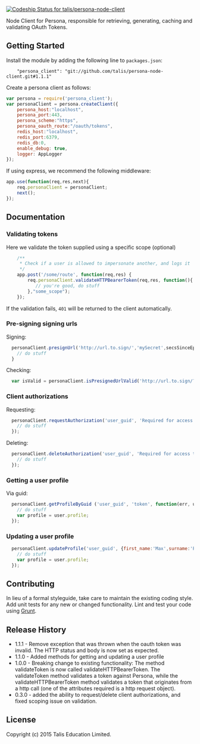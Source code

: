 [ ![Codeship Status for talis/persona-node-client](https://codeship.com/projects/2e1dc6e0-b950-0133-e3ad-76946c995c7e/status?branch=master)](https://codeship.com/projects/135481)

Node Client for Persona, responsible for retrieving, generating, caching and validating OAuth Tokens.

## Getting Started
Install the module by adding the following line to `packages.json`: 

```
    "persona_client": "git://github.com/talis/persona-node-client.git#1.1.1"
```

Create a persona client as follows:

```javascript
var persona = require('persona_client');
var personaClient = persona.createClient({
    persona_host:"localhost",
    persona_port:443,
    persona_scheme:"https",
    persona_oauth_route:"/oauth/tokens",
    redis_host:"localhost",
    redis_port:6379,
    redis_db:0,
    enable_debug: true,
    logger: AppLogger
});
```

If using express, we recommend the following middleware:

```javascript
app.use(function(req,res,next){
    req.personaClient = personaClient;
    next();
});
```

## Documentation

### Validating tokens

Here we validate the token supplied using a specific scope (optional)

```javascript
    /**
     * Check if a user is allowed to impersonate another, and logs it
     */
    app.post('/some/route', function(req,res) {
        req.personaClient.validateHTTPBearerToken(req,res, function(){
           // you're good, do stuff
        },"some_scope");
    });
```

If the validation fails, `401` will be returned to the client automatically.


### Pre-signing signing urls

Signing: 

```javascript
  personaClient.presignUrl('http://url.to.sign/','mySecret',secsSinceEpocToExpiry,function(err,signedUrl) {
    // do stuff
  }
```

Checking:

```javascript
  var isValid = personaClient.isPresignedUrlValid('http://url.to.sign/?signature=34234545','mySecret');
```

### Client authorizations

Requesting: 

```javascript
  personaClient.requestAuthorization('user_guid', 'Required for access to admin', 'client_id', 'client_secret', function(err,authorization) {
    // do stuff
  });
```

Deleting:

```javascript
  personaClient.deleteAuthorization('user_guid', 'Required for access to admin', 'client_id', 'client_secret', function(err) {
    // do stuff
  });
```

### Getting a user profile

Via guid:

```javascript
  personaClient.getProfileByGuid ('user_guid', 'token', function(err, user) {
    // do stuff
    var profile = user.profile;
  });
```

### Updating a user profile

```javascript
  personaClient.updateProfile('user_guid', {first_name:'Max',surname:'Payne'} 'token', function(err, user) {
    // do stuff
    var profile = user.profile;
  });
```

## Contributing
In lieu of a formal styleguide, take care to maintain the existing coding style. Add unit tests for any new or changed functionality. Lint and test your code using [Grunt](http://gruntjs.com/).

## Release History

* 1.1.1 - Remove exception that was thrown when the oauth token was invalid. The HTTP status and body is now set as expected.
* 1.1.0 - Added methods for getting and updating a user profile
* 1.0.0 - Breaking change to existing functionality: The method validateToken is now called validateHTTPBearerToken. The validateToken method validates a token against Persona, while the validateHTTPBearerToken method validates a token that originates from a http call (one of the attributes required is a http request object).
* 0.3.0 - added the ability to request/delete client authorizations, and fixed scoping issue on validation.

## License
Copyright (c) 2015 Talis Education Limited.
